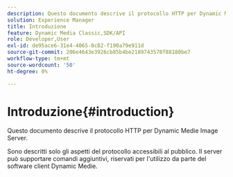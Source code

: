 ```yaml
---
description: Questo documento descrive il protocollo HTTP per Dynamic Medie Image Server.
solution: Experience Manager
title: Introduzione
feature: Dynamic Media Classic,SDK/API
role: Developer,User
exl-id: de95ace6-31e4-4065-8c82-f190a79e911d
source-git-commit: 206e4643e3926cb85b4be2189743578f88180be7
workflow-type: tm+mt
source-wordcount: '50'
ht-degree: 0%

---
```


# Introduzione{#introduction}

Questo documento descrive il protocollo HTTP per Dynamic Medie Image Server.

Sono descritti solo gli aspetti del protocollo accessibili al pubblico. Il server può supportare comandi aggiuntivi, riservati per l&#39;utilizzo da parte del software client Dynamic Medie.
